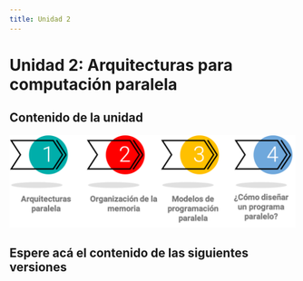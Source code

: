 ```yaml
---
title: Unidad 2
---
```

# Unidad 2: Arquitecturas para computación paralela

## Contenido de la unidad

<img src="images/contenidoU2.png"/>

## Espere acá el contenido de las siguientes versiones